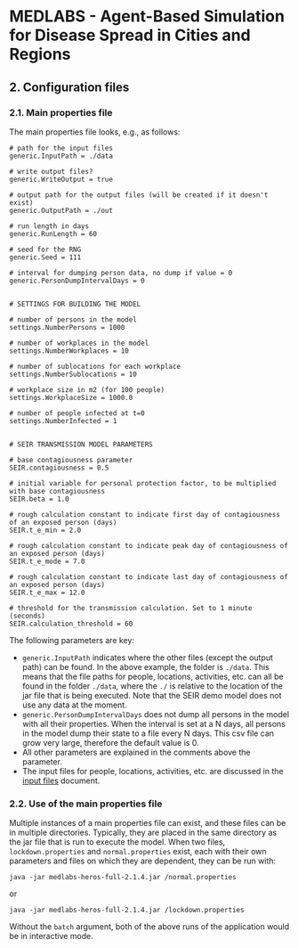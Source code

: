# MEDLABS - Agent-Based Simulation for Disease Spread in Cities and Regions

## 2. Configuration files

### 2.1. Main properties file

The main properties file looks, e.g., as follows:

```
# path for the input files
generic.InputPath = ./data

# write output files?
generic.WriteOutput = true

# output path for the output files (will be created if it doesn't exist)
generic.OutputPath = ./out

# run length in days
generic.RunLength = 60

# seed for the RNG
generic.Seed = 111

# interval for dumping person data, no dump if value = 0
generic.PersonDumpIntervalDays = 0


# SETTINGS FOR BUILDING THE MODEL

# number of persons in the model 
settings.NumberPersons = 1000

# number of workplaces in the model 
settings.NumberWorkplaces = 10

# number of sublocations for each workplace
settings.NumberSublocations = 10

# workplace size in m2 (for 100 people)
settings.WorkplaceSize = 1000.0

# number of people infected at t=0
settings.NumberInfected = 1


# SEIR TRANSMISSION MODEL PARAMETERS

# base contagiousness parameter
SEIR.contagiousness = 0.5

# initial variable for personal protection factor, to be multiplied with base contagiousness
SEIR.beta = 1.0

# rough calculation constant to indicate first day of contagiousness of an exposed person (days)
SEIR.t_e_min = 2.0

# rough calculation constant to indicate peak day of contagiousness of an exposed person (days)
SEIR.t_e_mode = 7.0

# rough calculation constant to indicate last day of contagiousness of an exposed person (days)
SEIR.t_e_max = 12.0

# threshold for the transmission calculation. Set to 1 minute (seconds)
SEIR.calculation_threshold = 60
```

The following parameters are key:

- `generic.InputPath` indicates where the other files (except the output path) can be found. In the above example, the folder is `./data`. This means that the file paths for people, locations, activities, etc. can all be found in the folder `./data`, where the `./` is relative to the location of the jar file that is being executed. Note that the SEIR demo model does not use any data at the moment.
- `generic.PersonDumpIntervalDays` does not dump all persons in the model with all their properties. When the interval is set at a N days, all persons in the model dump their state to a file every N days. This csv file can grow very large, therefore the default value is 0.
- All other parameters are explained in the comments above the parameter.
- The input files for people, locations, activities, etc. are discussed in the [input files](3-input.md) document.


### 2.2. Use of the main properties file

Multiple instances of a main properties file can exist, and these files can be in multiple directories. Typically, they are placed in the same directory as the jar file that is run to execute the model. When two files, `lockdown.properties` and `normal.properties` exist, each with their own parameters and files on which they are dependent, they can be run with:

```
java -jar medlabs-heros-full-2.1.4.jar /normal.properties
```

or

```
java -jar medlabs-heros-full-2.1.4.jar /lockdown.properties
```

Without the `batch` argument, both of the above runs of the application would be in interactive mode.
